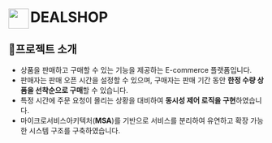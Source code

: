 <span style="margin-left: 10px;"><h1><img src="https://github.com/user-attachments/assets/da884c29-1ce2-45d1-9a5d-32a94a924d5d" width="40" height="auto" align="left" />DEALSHOP</h1></span>
## **📝프로젝트 소개** 
- 상품을 판매하고 구매할 수 있는 기능을 제공하는 E-commerce 플랫폼입니다. 
- 판매자는 판매 오픈 시간을 설정할 수 있으며, 구매자는 판매 기간 동안 **한정 수량 상품을 선착순으로 구매**할 수 있습니다.
- 특정 시간에 주문 요청이 몰리는 상황을 대비하여 **동시성 제어 로직을 구현**하였습니다.
- 마이크로서비스아키텍처(**MSA**)를 기반으로 서비스를 분리하여 유연하고 확장 가능한 시스템 구조를 구축하였습니다. <br/>
